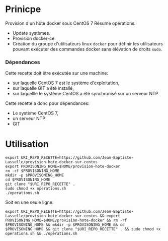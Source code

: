 # Prinicpe

Provision d'un hôte docker sous CentOS 7
Résumé opérations:

<!-- * Synchronistation serveur NTP. --> 
* Update systèmes.
* Provision docker-ce
* Création du groupe d'utilisateurs linux `docker` pour définir les utilisateurs pouvant exécuter des commandes docker sans élévation de droits `sudo`.


### Dépendances 

Cette recette doit être exécutée sur une machine:
* sur laquelle CentOS 7 est le système d'exploitation, 
* sur laquelle GIT a été installé,
* sur laquellle le système CentOS a été synchronisé sur un serveur NTP


Cette recette a donc pour dépendances:

* Le système CentOS 7,
* un serveur NTP
* GIT 


# Utilisation

```
export URI_REPO_RECETTE=https://github.com/Jean-Baptiste-Lasselle/provision-hote-docker-sur-centos
export PROVISONING_HOME=$HOME/provision-hote-docker
rm -rf $PROVISONING_HOME
mkdir -p $PROVISONING_HOME
cd $PROVISONING_HOME
git clone "$URI_REPO_RECETTE" .
sudo chmod +x operations.sh
./operations.sh
```

Soit en une seule ligne:

```
export URI_REPO_RECETTE=https://github.com/Jean-Baptiste-Lasselle/provision-hote-docker-sur-centos && export PROVISONING_HOME=$HOME/provision-hote-docker && rm -rf $PROVISONING_HOME && mkdir -p $PROVISONING_HOME && cd $PROVISONING_HOME && git clone "$URI_REPO_RECETTE" . && sudo chmod +x operations.sh && ./operations.sh
```